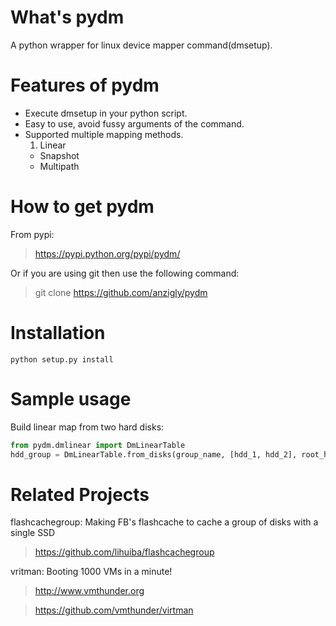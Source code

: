 What's pydm
======

A python wrapper for linux device mapper command(dmsetup).


Features of pydm
======

* Execute dmsetup in your python script.
* Easy to use, avoid fussy arguments of the command.
* Supported multiple mapping methods.
  1. Linear
  * Snapshot
  * Multipath

How to get pydm
======

From pypi:

  > https://pypi.python.org/pypi/pydm/

Or if you are using git then use the following command:

  > git clone https://github.com/anzigly/pydm

Installation
======
```
python setup.py install
```

Sample usage
======
Build linear map from two hard disks:
```python
from pydm.dmlinear import DmLinearTable
hdd_group = DmLinearTable.from_disks(group_name, [hdd_1, hdd_2], root_helper='sudo')
```
Related Projects
======
flashcachegroup: Making FB's flashcache to cache a group of disks with a single SSD

  > https://github.com/lihuiba/flashcachegroup

vritman: Booting 1000 VMs in a minute!
  > http://www.vmthunder.org

  > https://github.com/vmthunder/virtman
